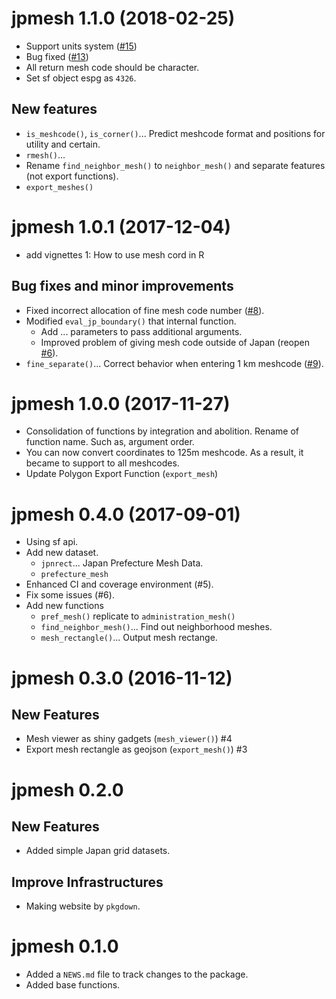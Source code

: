 # jpmesh 1.1.0 (2018-02-25)

- Support units system ([#15](https://github.com/uribo/jpmesh/issues/15))
- Bug fixed ([#13](https://github.com/uribo/jpmesh/issues/13))
- All return mesh code should be character.
- Set sf object espg as `4326`.

## New features

- `is_meshcode()`, `is_corner()`... Predict meshcode format and positions for utility and certain.
- `rmesh()`... 
- Rename `find_neighbor_mesh()` to `neighbor_mesh()` and separate features (not export functions).
- `export_meshes()`

# jpmesh 1.0.1 (2017-12-04)

- add vignettes 1: How to use mesh cord in R

## Bug fixes and minor improvements

- Fixed incorrect allocation of fine mesh code number ([#8](https://github.com/uribo/jpmesh/issues/8)).
- Modified `eval_jp_boundary()` that internal function.
    - Add ... parameters to pass additional arguments.
    - Improved problem of giving mesh code outside of Japan (reopen [#6](https://github.com/uribo/jpmesh/issues/6)).
- `fine_separate()`... Correct behavior when entering 1 km meshcode ([#9](https://github.com/uribo/jpmesh/issues/9)).

# jpmesh 1.0.0 (2017-11-27)

- Consolidation of functions by integration and abolition. Rename of function name. Such as, argument order.
- You can now convert coordinates to 125m meshcode. As a result, it became to support to all meshcodes.
- Update Polygon Export Function (`export_mesh`)

# jpmesh 0.4.0 (2017-09-01)

- Using sf api.
- Add new dataset.
    - `jpnrect`... Japan Prefecture Mesh Data.
    - `prefecture_mesh`
- Enhanced CI and coverage environment (#5).
- Fix some issues (#6).
- Add new functions
    - `pref_mesh()` replicate to `administration_mesh()`
    - `find_neighbor_mesh()`... Find out neighborhood meshes.
    - `mesh_rectangle()`... Output mesh rectange.

# jpmesh 0.3.0 (2016-11-12)

## New Features

- Mesh viewer as shiny gadgets (`mesh_viewer()`) #4
- Export mesh rectangle as geojson (`export_mesh()`) #3

# jpmesh 0.2.0

## New Features

- Added simple Japan grid datasets.

## Improve Infrastructures

- Making website by `pkgdown`.

# jpmesh 0.1.0

- Added a `NEWS.md` file to track changes to the package.
- Added base functions.
